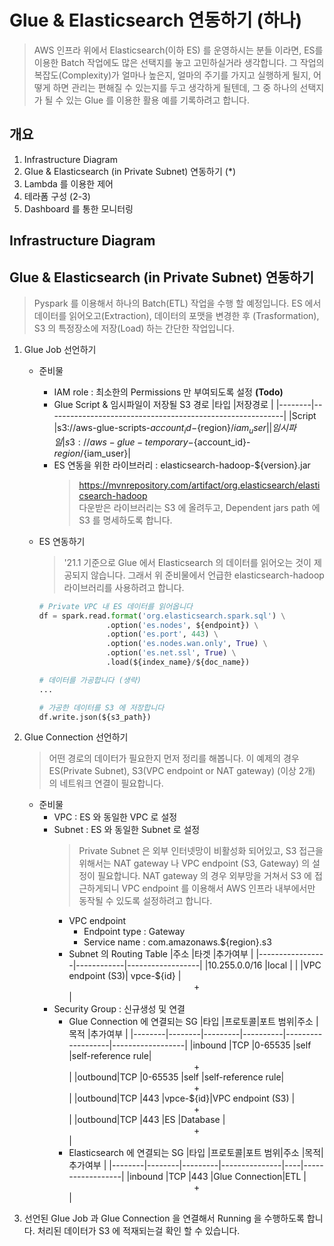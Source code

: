 # Glue & Elasticsearch 연동하기 (하나)
> AWS 인프라 위에서 Elasticsearch(이하 ES) 를 운영하시는 분들 이라면, ES를 이용한 Batch 작업에도 많은 선택지를 놓고 고민하실거라 생각합니다. 그 작업의 복잡도(Complexity)가 얼마나 높은지, 얼마의 주기를 가지고 실행하게 될지, 어떻게 하면 관리는 편해질 수 있는지를  두고 생각하게 될텐데, 그 중 하나의 선택지가 될 수 있는 Glue 를 이용한 활용 예를 기록하려고 합니다.

## 개요
1. Infrastructure Diagram
2. Glue & Elasticsearch (in Private Subnet) 연동하기 (*)
3. Lambda 를 이용한 제어
4. 테라폼 구성 (2-3)
5. Dashboard 를 통한 모니터링

## Infrastructure Diagram

## Glue & Elasticsearch (in Private Subnet) 연동하기
> Pyspark 를 이용해서 하나의 Batch(ETL) 작업을 수행 할 예정입니다. ES 에서 데이터를 읽어오고(Extraction), 데이터의 포맷을 변경한 후 (Trasformation), S3 의 특정장소에 저장(Load) 하는 간단한 작업입니다.
 
1. Glue Job 선언하기
   - 준비물
     - IAM role : 최소한의 Permissions 만 부여되도록 설정 **(Todo)**
     - Glue Script & 임시파일이 저장될 S3 경로
       |타입    |저장경로                                                   |
       |--------|-----------------------------------------------------------|
       |Script  |s3://aws-glue-scripts-${account_id}-${region}/${iam_user}  |
       |임시파일|s3://aws-glue-temporary-${account_id}-${region}/${iam_user}|
     - ES 연동을 위한 라이브러리 : elasticsearch-hadoop-${version}.jar
       > https://mvnrepository.com/artifact/org.elasticsearch/elasticsearch-hadoop <br>
       > 다운받은 라이브러리는 S3 에 올려두고, Dependent jars path 에 S3 를 명세하도록 합니다.

   - ES 연동하기
     > '21.1 기준으로 Glue 에서 Elasticsearch 의 데이터를 읽어오는 것이 제공되지 않습니다. 그래서 위 준비물에서 언급한 elasticsearch-hadoop 라이브러리를 사용하려고 합니다. 
       ```python
       # Private VPC 내 ES 데이터를 읽어옵니다
       df = spark.read.format('org.elasticsearch.spark.sql') \
                      .option('es.nodes', ${endpoint}) \
                      .option('es.port', 443) \
                      .option('es.nodes.wan.only', True) \
                      .option('es.net.ssl', True) \
                      .load(${index_name}/${doc_name})
       
       # 데이터를 가공합니다 (생략)
       ...
       
       # 가공한 데이터를 S3 에 저장합니다
       df.write.json(${s3_path})
       ```

2. Glue Connection 선언하기
   > 어떤 경로의 데이터가 필요한지 먼저 정리를 해봅니다. 이 예제의 경우 ES(Private Subnet), S3(VPC endpoint or NAT gateway) (이상 2개) 의 네트워크 연결이 필요합니다.
   - 준비물
     - VPC : ES 와 동일한 VPC 로 설정
     - Subnet : ES 와 동일한 Subnet 로 설정
       > Private Subnet 은 외부 인터넷망이 비활성화 되어있고, S3 접근을 위해서는 NAT gateway 나 VPC endpoint (S3, Gateway) 의 설정이 필요합니다. NAT gateway 의 경우 외부망을 거쳐서 S3 에 접근하게되니 VPC endpoint 를 이용해서 AWS 인프라 내부에서만 동작될 수 있도록 설정하려고 합니다.
       - VPC endpoint
         - Endpoint type : Gateway
         - Service name : com.amazonaws.${region}.s3
       - Subnet 의 Routing Table
         |주소             |타겟        |추가여부          |
         |-----------------|------------|------------------|
         |10.255.0.0/16    |local       |                  |
         |VPC endpoint (S3)| vpce-${id} |<center>+</center>|
     - Security Group : 신규생성 및 연결
       - Glue Connection 에 연결되는 SG
         |타입    |프로토콜|포트 범위|주소      |목적               |추가여부          |
         |--------|--------|---------|----------|-------------------|------------------|
         |inbound |TCP     |0-65535  |self      |self-reference rule|<center>+</center>|
         |outbound|TCP     |0-65535  |self      |self-reference rule|<center>+</center>|
         |outbound|TCP     |443      |vpce-${id}|VPC endpoint (S3)  |<center>+</center>|
         |outbound|TCP     |443      |ES        |Database           |<center>+</center>|
       - Elasticsearch 에 연결되는 SG
         |타입    |프로토콜|포트 범위|주소           |목적|추가여부          |
         |--------|--------|---------|---------------|----|------------------|
         |inbound |TCP     |443      |Glue Connection|ETL |<center>+</center>|

3. 선언된 Glue Job 과 Glue Connection 을 연결해서 Running 을 수행하도록 합니다. 처리된 데이터가 S3 에 적재되는걸 확인 할 수 있습니다.






     

